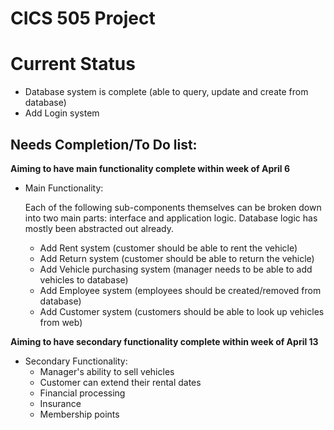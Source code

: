 CICS 505 Project
====================

Current Status
====================
* Database system is complete (able to query, update and create from database)
* Add Login system

Needs Completion/To Do list:
----------------------------


__Aiming to have main functionality complete within week of April 6__

* Main Functionality:

  Each of the following sub-components themselves can be broken down
  into two main parts: interface and application logic. Database logic
  has mostly been abstracted out already.
  
    * Add Rent system (customer should be able to rent the vehicle)
    * Add Return system (customer should be able to return the vehicle)
    * Add Vehicle purchasing system (manager needs to be able to add vehicles to database)
    * Add Employee system (employees should be created/removed from database)
    * Add Customer system (customers should be able to look up vehicles from web)

__Aiming to have secondary functionality complete within week of April 13__

* Secondary Functionality:
    * Manager's ability to sell vehicles
    * Customer can extend their rental dates
    * Financial processing
    * Insurance
    * Membership points 
